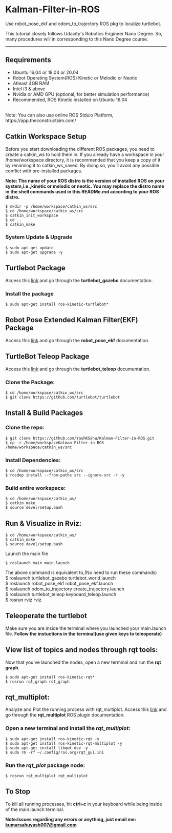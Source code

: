 # Kalman-Filter-in-ROS
Use robot_pose_ekf and odom_to_trajectory ROS pkg to localize turtlebot.


This tutorial closely follows Udacity's Robotics Engineer Nano Degree. So, many procedures will in corresponding to this Nano Degree course.

---

## Requirements
 - Ubuntu 16.04 or 18.04 or 20.04 
 - Robot Operating System(ROS) Kinetic or Melodic or Neotic
 - Atleast 4GB RAM
 - Intel i3 & above
 - Nvidia or AMD GPU (optional, for better simulation performance)
 - Recommended, ROS Kinetic installed on Ubuntu 16.04
 </br>
Note: You can also use online ROS Stduio Platform, https://app.theconstructsim.com/ 

## Catkin Workspace Setup
Before you start downloading the different ROS packages, you need to create a catkin_ws to hold them in. If you already have a workspace in your /home/workspace directory, it is recommended that you keep a copy of it by renaming it to catkin_ws_saved. By doing so, you’ll avoid any possible conflict with pre-installed packages.

**Note: The name of your ROS distro is the version of installed ROS on your system,i.e.,kinetic or melodic or neotic. You may replace the distro name in the shell commands used in this READMe.md according to your ROS distro.**

```
$ mkdir -p /home/workspace/catkin_ws/src
$ cd /home/workspace/catkin_ws/src
$ catkin_init_workspace
$ cd ..
$ catkin_make
```
### System Update & Upgrade
```
$ sudo apt-get update
$ sudo apt-get upgrade -y
```

## Turtlebot Package
Access this [link](http://wiki.ros.org/turtlebot_gazebo) and go through the **turtlebot_gazebo** documentation.
### Install the package
```
$ sudo apt-get install ros-kinetic-turtlebot*
```

## Robot Pose Extended Kalman Filter(EKF) Package
Access this [link](http://wiki.ros.org/robot_pose_ekf) and go through the **robot_pose_ekf** documentation.

## TurtleBot Teleop Package
Access this [link](http://wiki.ros.org/turtlebot_teleop) and go through the **turtlebot_teleop** documentation.
### Clone the Package:
```
$ cd /home/workspace/catkin_ws/src
$ git clone https://github.com/turtlebot/turtlebot
```

## Install & Build Packages
### Clone the repo:
```
$ git clone https://github.com/YashKSahu/Kalman-Filter-in-ROS.git
$ cp -r /home/workspaceKalman-Filter-in-ROS /home/workspace/catkin_ws/src
```
### Install Dependencies:
```
$ cd /home/workspace/catkin_ws/src
$ rosdep install --from-paths src --ignore-src -r -y
```
### Build entire workspace:
```
$ cd /home/workspace/catkin_ws/
$ catkin_make
$ source devel/setup.bash
```

## Run & Visualize in Rviz:
```
$ cd /home/workspace/catkin_ws/
$ catkin_make
$ source devel/setup.bash
```
Launch the main file
```
$ roslaunch main main.launch 
```
The above command is equivalent to,(No need to run these commands) </br>
$ roslaunch turtlebot_gazebo turtlebot_world.launch </br>
$ roslaunch robot_pose_ekf robot_pose_ekf.launch </br>
$ roslaunch odom_to_trajectory create_trajectory.launch </br>
$ roslaunch turtlebot_teleop keyboard_teleop.launch </br>
$ rosrun rviz rviz </br>

## Teleoperate the turtlebot
Make sure you are inside the terminal where you launched your main.launch file.
**Follow the instuctions in the terminal(use given keys to teleoperate)**

## View list of topics and nodes through rqt tools:
Now that you’ve launched the nodes, open a new terminal and run the **rqt graph**.
```
$ sudo apt-get install ros-kinetic-rqt*
$ rosrun rqt_graph rqt_graph
```

## rqt_multiplot:
Analyze and Plot the running process with rqt_multiplot.
Access this [link](https://github.com/ethz-asl/rqt_multiplot_plugin) and go through the **rqt_multiplot** ROS plugin documentation. </br>

### Open a new terminal and install the *rqt_multiplot*:
```
$ sudo apt-get install ros-kinetic-rqt -y
$ sudo apt-get install ros-kinetic-rqt-multiplot -y
$ sudo apt-get install libqwt-dev -y
$ sudo rm -rf ~/.config/ros.org/rqt_gui.ini
```
### Run the *rqt_plot* package node:
```
$ rosrun rqt_multiplot rqt_multiplot
```

## To Stop
To kill all running processes, hit **ctrl**+**c** in your keyboard while being inside of the main.launch terminal.

**Note:Issues regarding any errors or anything, just email me: kumarsahuyash007@gmail.com**
